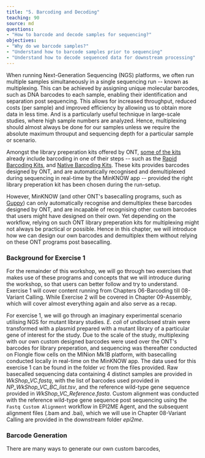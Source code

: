 ```yaml
---
title: "5. Barcoding and Decoding"
teaching: 90
source: md
questions:
- "How to barcode and decode samples for sequencing?"
objectives:
- "Why do we barcode samples?"
- "Understand how to barcode samples prior to sequencing"
- "Understand how to decode sequenced data for downstream processing"
---
```


When running Next-Generation Sequencing (NGS) platforms, we often run multiple samples simultaneously in a single sequencing run -- known as multiplexing. This can be achieved by assigning unique molecular barcodes, such as DNA barcodes to each sample, enabling their identification and separation post sequencing. This allows for increased throughput, reduced costs (per sample) and improved efficiency by allowing us to obtain more data in less time. And is a particularly useful technique in large-scale studies, where high sample numbers are analyzed. Hence, multiplexing should almost always be done for our samples unless we require the absolute maximum throuput and sequencing depth for a particular sample or scenario.

Amongst the library preperation kits offered by ONT, [some of the kits] already include barcoding in one of their steps -- such as the [Rapid Barcoding Kits], and [Native Barcoding Kits]. These kits provides barcodes designed by ONT, and are automatically recognised and demultiplexed during sequencing in real-time by the MinKNOW app -- provided the right library preperation kit has been chosen during the run-setup. 

However, MinKNOW (and other ONT's basecalling programs, such as [Guppy]) can only automatically recognise and demultiplex these barcodes designed by ONT, and are incapable of recognising other custom barcodes that users might have designed on their own. Yet depending on the workflow, relying on such ONT library preperation kits for multiplexing might not always be practical or possible. Hence in this chapter, we will introduce how we can design our own barcodes and demultiplex them without relying on these ONT programs post basecalling. 

### Background for Exercise 1

For the remainder of this workshop, we will go through two exercises that makes use of these programs and concepts that we will introduce during the workshop, so that users can better follow and try to understand. Exercise 1 will cover content running from Chapters 06-Barcoding till 08-Variant Calling. While Exercise 2 will be covered in Chapter 09-Assembly, which will cover almost everything again and also serve as a recap.

For exercise 1, we will go through an imaginary experimental scenario utilising NGS for mutant library studies. *E. coli* of undisclosed strain were transformed with a plasmid prepared with a mutant library of a particular gene of interest for the study. Due to the scale of the study, multiplexing with our own custom designed barcodes were used over the ONT's barcodes for library preperation, and sequencing was thereafter conducted on Flongle flow cells on the MINion Mk1B platform, with basecalling conducted locally in real-time on the MinKNOW app. The data used for this exercise 1 can be found in the folder *vc* from the files provided. Raw basecalled sequencing data containing 4 distinct samples are provided in *WkShop_VC.fastq*, with the list of barcodes used provided in *NP_WkShop_VC_BC_list.tsv*, and the reference wild-type gene sequence provided in *WkShop_VC_Reference.fasta*. Custom alignment was conducted with the reference wild-type gene sequence post sequencing using the `Fastq Custom Alignment` workflow in EPI2ME Agent, and the subsequent alignment files (.bam and .bai), which we will use in Chapter 08-Variant Calling are provided in the downstream folder *epi2me*.

### Barcode Generation

There are many ways to generate our own custom barcodes, 


[some of the kits]: https://store.nanoporetech.com/sample-prep.html
[Rapid Barcoding Kits]: https://store.nanoporetech.com/rapid-barcoding-sequencing-kit-96-v14.html
[Native Barcoding Kits]: https://store.nanoporetech.com/native-barcoding-kit-24-v14.html
[Guppy]: https://community.nanoporetech.com/docs/prepare/library_prep_protocols/Guppy-protocol/v/gpb_2003_v1_revax_14dec2018/guppy-software-overview

